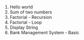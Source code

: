 1. Hello world
2. Sum of two numbers
3. Factorial - Recursion
4. Factorial - Loop
5. Display String
6. Bank Management System - Basic
